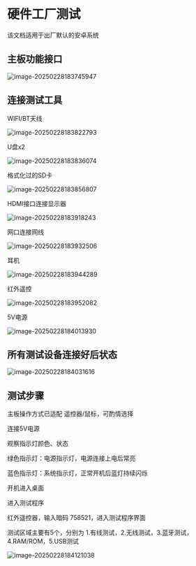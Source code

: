 # 硬件工厂测试

该文档适用于出厂默认的安卓系统

## 主板功能接口

![image-20250228183745947](http://tanzhtanzh.oss-cn-shenzhen.aliyuncs.com/img/image-20250228183745947.png)

## 连接测试工具

WIFI/BT天线

![image-20250228183822793](http://tanzhtanzh.oss-cn-shenzhen.aliyuncs.com/img/image-20250228183822793.png)

U盘x2

![image-20250228183836074](http://tanzhtanzh.oss-cn-shenzhen.aliyuncs.com/img/image-20250228183836074.png)

格式化过的SD卡

![image-20250228183856807](http://tanzhtanzh.oss-cn-shenzhen.aliyuncs.com/img/image-20250228183856807.png)

HDMI接口连接显示器

![image-20250228183918243](http://tanzhtanzh.oss-cn-shenzhen.aliyuncs.com/img/image-20250228183918243.png)

网口连接网线

![image-20250228183932506](http://tanzhtanzh.oss-cn-shenzhen.aliyuncs.com/img/image-20250228183932506.png)

耳机

![image-20250228183944289](http://tanzhtanzh.oss-cn-shenzhen.aliyuncs.com/img/image-20250228183944289.png)

红外遥控

![image-20250228183952082](http://tanzhtanzh.oss-cn-shenzhen.aliyuncs.com/img/image-20250228183952082.png)

5V电源

![image-20250228184013930](http://tanzhtanzh.oss-cn-shenzhen.aliyuncs.com/img/image-20250228184013930.png)

## 所有测试设备连接好后状态

![image-20250228184031616](http://tanzhtanzh.oss-cn-shenzhen.aliyuncs.com/img/image-20250228184031616.png)

## 测试步骤

主板操作方式已适配 遥控器/鼠标，可酌情选择

连接5V电源

观察指示灯颜色、状态

绿色指示灯：电源指示灯，电源连接上电后常亮

蓝色指示灯：系统指示灯，正常开机后蓝灯持续闪烁

开机进入桌面

进入测试程序

红外遥控器，输入暗码 758521，进入测试程序界面

测试区域主要有5个，分别为 1.有线测试，2.无线测试，3.蓝牙测试，4.RAM/ROM，5.USB测试

![image-20250228184121038](http://tanzhtanzh.oss-cn-shenzhen.aliyuncs.com/img/image-20250228184121038.png)
